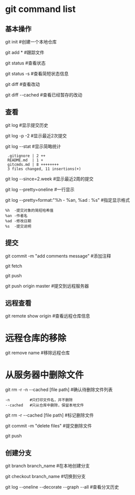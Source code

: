 # git command list
## 基本操作
git init            #创建一个本地仓库

git add *           #跟踪文件

git status          #查看状态

git status -s       #查看简短状态信息

git diff            #查看改动

git diff --cached   #查看已经暂存的改动

## 查看
git log             #显示提交历史

git log -p -2       #显示最近2次提交

git log --stat      #显示简略统计
```
 .gitignore | 2 ++
 README.md  | 1 +
 gitcmds.md | 8 ++++++++
 3 files changed, 11 insertions(+)
```
git log --since=2.week #显示最近2周的提交

git log --pretty=oneline #一行显示

git log --pretty=format:"%h - %an, %ad : %s" #指定显示格式

```
%h  -提交对象的简短哈希值
%an -作者名
%ad -修改日期
%s  -提交说明
```

## 提交
git commit -m "add comments message"    #添加注释

git fetch

git push

git push origin master                  #提交到远程服务器


## 远程查看
git remote show origin                  #查看远程仓库信息


# 远程仓库的移除
git remove name                         #移除远程仓库

# 从服务器中删除文件
git rm -r -n --cached [file path]       #确认待删除文件列表 
```
-n         #只打印文件名，并不删除
--cached   #只从仓库中删除，保留本地文件
```
git rm -r --cached [file path]       #标记删除文件

git commit -m "delete files"         #提交删除文件

git push 

## 创建分支
git branch branch_name #在本地创建分支

git checkout branch_name #切换到分支

git log --oneline --decorate --graph --all #查看分叉历史


